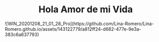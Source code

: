 
<h1 align="center"> Hola Amor de mi Vida </h1>
![WIN_20201208_21_01_28_Pro](https://github.com/Lina-Romero/Lina-Romero.github.io/assets/143122779/a812ff24-d682-477e-9e3a-383c6a637793)
